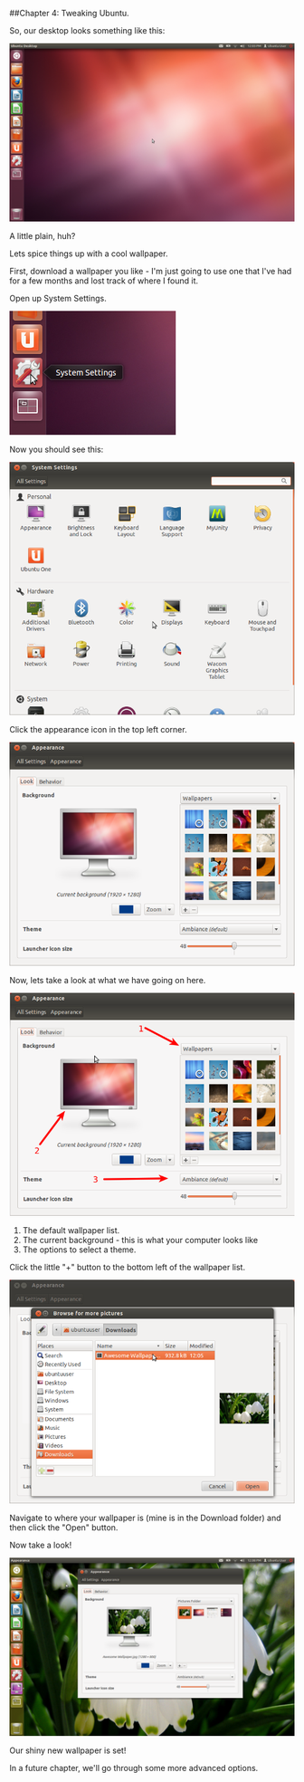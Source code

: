 ##Chapter 4: Tweaking Ubuntu.

So, our desktop looks something like this:

![](images/blank-desktop.png)

A little plain, huh?

Lets spice things up with a cool wallpaper.

First, download a wallpaper you like - I'm just going to use one that 
I've had for a few months and lost track of where I found it.


Open up System Settings. 

![](images/Selection_001.png)

Now you should see this:

![](images/System_Settings_002.png)


Click the appearance icon in the top left corner.

![](images/System_Settings_003.png)

Now, lets take a look at what we have going on here.

![](images/System_Settings_004.png)

1. The default wallpaper list.
2. The current background - this is what your computer looks like
3. The options to select a theme.


Click the little "+" button to the bottom left of the wallpaper list.

![](images/System_Settings_005.png)

Navigate to where your wallpaper is (mine is in the Download folder)
and then click the "Open" button. 

Now take a look!

![](images/Workspace_1_006.png)

Our shiny new wallpaper is set!


In a future chapter, we'll go through some more advanced options.

